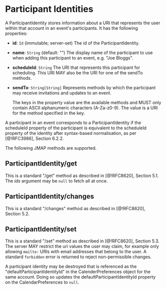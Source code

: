 # Participant Identities

A ParticipantIdentity stores information about a URI that represents the user within that account in an event's participants. It has the following properties:

- **id**: `Id` (immutable; server-set)
  The id of the ParticipantIdentity.
- **name**: `String` (default: "")
  The display name of the participant to use when adding this participant to an event, e.g. "Joe Bloggs".
- **scheduleId**: `String`
  The URI that represents this participant for scheduling. This URI MAY also
  be the URI for one of the sendTo methods.
- **sendTo**: `String[String]`
   Represents methods by which the participant may receive invitations and updates to an event.

     The keys in the property value are the available methods and MUST only contain ASCII alphanumeric characters (A-Za-z0-9). The value is a URI for the method specified in the key.

A participant in an event corresponds to a ParticipantIdentity if the scheduleId property of the participant is equivalent to the scheduleId property of the identity after syntax-based normalisation, as per [@!RFC3986], Section 6.2.2.

The following JMAP methods are supported.

## ParticipantIdentity/get

This is a standard "/get" method as described in [@!RFC8620], Section 5.1. The *ids* argument may be `null` to fetch all at once.

## ParticipantIdentity/changes

This is a standard "/changes" method as described in [@!RFC8620], Section 5.2.

## ParticipantIdentity/set

This is a standard "/set" method as described in [@!RFC8620], Section 5.3. The server MAY restrict the uri values the user may claim, for example only allowing `mailto:` URIs with email addresses that belong to the user. A standard `forbidden` error is returned to reject non-permissible changes.

A participant identity may be destroyed that is referenced as the "defaultParticipantIdentityId" in the CalenderPreferences object for the same account. Doing so updates the defaultParticipantIdentityId property on the CalendarPreferences to `null`.
